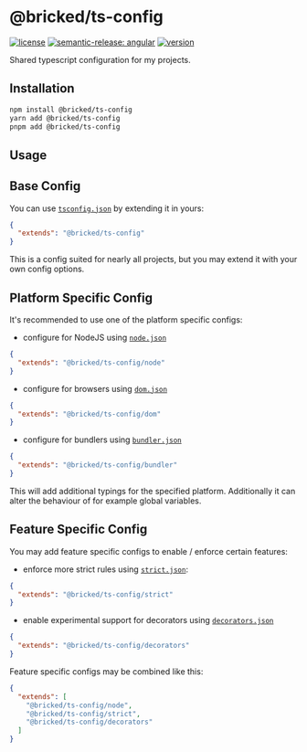 # @bricked/ts-config

[![license](https://img.shields.io/github/license/brycked/ts-config)](LICENSE.md)
[![semantic-release: angular](https://img.shields.io/badge/semantic--release-angular-e10079?logo=semantic-release)](https://github.com/semantic-release/semantic-release)
[![version](https://img.shields.io/npm/v/@bricked/ts-config?color=crimson&logo=npm)](https://www.npmjs.com/package/@bricked/ts-config)

Shared typescript configuration for my projects.

## Installation

```sh
npm install @bricked/ts-config
yarn add @bricked/ts-config
pnpm add @bricked/ts-config
```

## Usage

## Base Config

You can use [`tsconfig.json`](./tsconfig.json) by extending it in yours:

```json
{
  "extends": "@bricked/ts-config"
}
```

This is a config suited for nearly all projects, but you may extend it with your own config options.

## Platform Specific Config

It's recommended to use one of the platform specific configs:

- configure for NodeJS using [`node.json`](./node.json)

```json
{
  "extends": "@bricked/ts-config/node"
}
```

- configure for browsers using [`dom.json`](./dom.json)

```json
{
  "extends": "@bricked/ts-config/dom"
}
```

- configure for bundlers using [`bundler.json`](./bundler.json)

```json
{
  "extends": "@bricked/ts-config/bundler"
}
```

This will add additional typings for the specified platform. Additionally it can alter the behaviour of for example global variables.

## Feature Specific Config

You may add feature specific configs to enable / enforce certain features:

- enforce more strict rules using [`strict.json`](./strict.json):

```json
{
  "extends": "@bricked/ts-config/strict"
}
```

- enable experimental support for decorators using [`decorators.json`](./decorators.json)

```json
{
  "extends": "@bricked/ts-config/decorators"
}
```

Feature specific configs may be combined like this:

```json
{
  "extends": [
    "@bricked/ts-config/node",
    "@bricked/ts-config/strict",
    "@bricked/ts-config/decorators"
  ]
}
```
